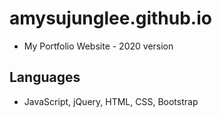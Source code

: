 # amysujunglee.github.io
- My Portfolio Website - 2020 version

## Languages
- JavaScript, jQuery, HTML, CSS, Bootstrap
